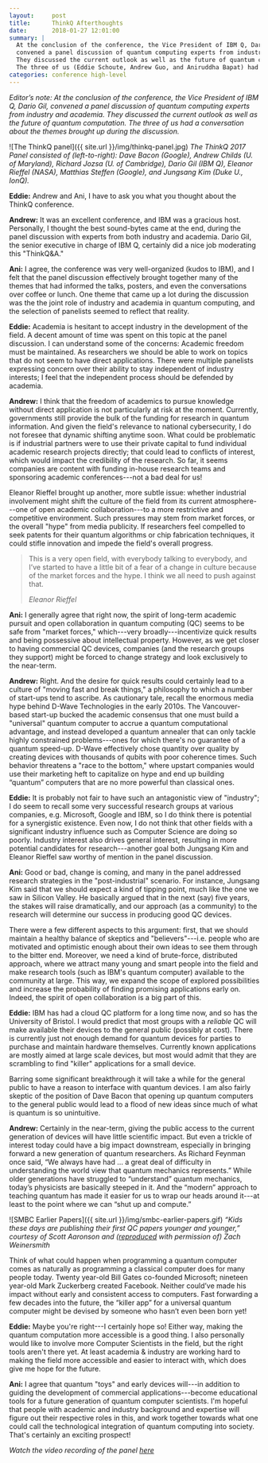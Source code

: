 ```yaml
---
layout:     post
title:      ThinkQ Afterthoughts
date:       2018-01-27 12:01:00
summary: |
  At the conclusion of the conference, the Vice President of IBM Q, Dario Gil,
  convened a panel discussion of quantum computing experts from industry and academia.
  They discussed the current outlook as well as the future of quantum computation.
  The three of us (Eddie Schoute, Andrew Guo, and Aniruddha Bapat) had a conversation about the themes brought up during the discussion. 
categories: conference high-level
---
```


_Editor’s note: At the conclusion of the conference, the Vice President of IBM Q, Dario Gil, convened a panel discussion of quantum computing experts from industry and academia. They discussed the current outlook as well as the future of quantum computation. The three of us had a conversation about the themes brought up during the discussion._


![The ThinkQ panel]({{ site.url }}/img/thinkq-panel.jpg)
_The ThinkQ 2017 Panel consisted of (left-to-right): Dave Bacon (Google), Andrew Childs (U. of Maryland), Richard Jozsa (U. of Cambridge), Dario Gil (IBM Q), Eleanor Rieffel (NASA), Matthias Steffen (Google), and Jungsang Kim (Duke U., IonQ)._

__Eddie:__ Andrew and Ani, I have to ask you what you thought about the ThinkQ conference.

__Andrew:__ It was an excellent conference, and IBM was a gracious host. Personally, I thought the best sound-bytes came at the end, during the panel discussion with experts from both industry and academia. Dario Gil, the senior executive in charge of IBM Q, certainly did a nice job moderating this "ThinkQ&A." 

__Ani:__ I agree, the conference was very well-organized (kudos to IBM), and I felt that the panel discussion effectively brought together many of the themes that had informed the talks, posters, and even the conversations over coffee or lunch. One theme that came up a lot during the discussion was the the joint role of industry and academia in quantum computing, and the selection of panelists seemed to reflect that reality.

__Eddie:__ Academia is hesitant to accept industry in the development of the field. A decent amount of time was spent on this topic at the panel discussion. I can understand some of the concerns: Academic freedom must be maintained. As researchers we should be able to work on topics that do not seem to have direct applications. There were multiple panelists expressing concern over their ability to stay independent of industry interests; I feel that the independent process should be defended by academia.

__Andrew:__ I think that the freedom of academics to pursue knowledge without direct application is not particularly at risk at the moment. Currently, governments still provide the bulk of the funding for research in quantum information. And given the field's relevance to national cybersecurity, I do not foresee that dynamic shifting anytime soon. What could be problematic is if industrial partners were to use their private capital to fund individual academic research projects directly; that could lead to conflicts of interest, which would impact the credibility of the research. So far, it seems companies are content with funding in-house research teams and sponsoring academic conferences---not a bad deal for us!

Eleanor Rieffel brought up another, more subtle issue: whether industrial involvement might shift the culture of the field from its current atmosphere---one of open academic collaboration---to a more restrictive and competitive environment. Such pressures may stem from market forces, or the overall "hype" from media publicity. If researchers feel compelled to seek patents for their quantum algorithms or chip fabrication techniques, it could stifle innovation and impede the field's overall progress. 

<blockquote>
	<p>
		This is a very open field, with everybody talking to everybody, and I’ve started to have a little bit of a fear of a change in culture because of the market forces and the hype. I think we all need to push against that.
	</p>
	<footer><cite title="Eleanor Rieffel">Eleanor Rieffel</cite></footer>
</blockquote>

__Ani:__ I generally agree that right now, the spirit of long-term academic pursuit and open collaboration in quantum computing (QC) seems to be safe from "market forces," which---very broadly---incentivize quick results and being possessive about intellectual property. However, as we get closer to having commercial QC devices, companies (and the research groups they support) might be forced to change strategy and look exclusively to the near-term. 

__Andrew:__ Right. And the desire for quick results could certainly lead to a culture of "moving fast and break things," a philosophy to which a number of start-ups tend to ascribe. As cautionary tale, recall the enormous media hype behind D-Wave Technologies in the early 2010s. The Vancouver-based start-up bucked the academic consensus that one must build a "universal" quantum computer to accrue a quantum computational advantage, and instead developed a quantum annealer that can only tackle highly constrained problems---ones for which there's no guarantee of a quantum speed-up. D-Wave effectively chose quantity over quality by creating devices with thousands of qubits with poor coherence times. Such behavior threatens a "race to the bottom," where upstart companies would use their marketing heft to capitalize on hype and end up building “quantum” computers that are no more powerful than classical ones. 

__Eddie:__ It is probably not fair to have such an antagonistic view of "industry"; I do seem to recall some very successful research groups at various companies, e.g. Microsoft, Google and IBM, so I do think there is potential for a synergistic existence. Even now, I do not think that other fields with a significant industry influence such as Computer Science are doing so poorly. Industry interest also drives general interest, resulting in more potential candidates for research---another goal both Jungsang Kim and Eleanor Rieffel saw worthy of mention in the panel discussion.

__Ani:__ Good or bad, change is coming, and many in the panel addressed research strategies in the "post-industrial" scenario. For instance, Jungsang Kim said that we should expect a kind of tipping point, much like the one we saw in Silicon Valley. He basically argued that in the next (say) five years, the stakes will raise dramatically, and our approach (as a community) to the research will determine our success in producing good QC devices. 

There were a few different aspects to this argument: first, that we should maintain a healthy balance of skeptics and "believers"---i.e. people who are motivated and optimistic enough about their own ideas to see them through to the bitter end. Moreover, we need a kind of brute-force, distributed approach, where we attract many young and smart people into the field and make research tools (such as IBM's quantum computer) available to the community at large. This way, we expand the scope of explored possibilities and increase the probability of finding promising applications early on. Indeed, the spirit of open collaboration is a big part of this. 

__Eddie:__ IBM has had a cloud QC platform for a long time now, and so has the University of Bristol. I would predict that most groups with a _reliable_ QC will make available their devices to the general public (possibly at cost). There is currently just not enough demand for quantum devices for parties to purchase and maintain hardware themselves. Currently known applications are mostly aimed at large scale devices, but most would admit that they are scrambling to find "killer" applications for a small device. 

Barring some significant breakthrough it will take a while for the general public to have a reason to interface with quantum devices. I am also fairly skeptic of the position of Dave Bacon that opening up quantum computers to the general public would lead to a flood of new ideas since much of what is quantum is so unintuitive.

__Andrew:__ Certainly in the near-term, giving the public access to the current generation of devices will have little scientific impact. But even a trickle of interest today could have a big impact downstream, especially in bringing forward a new generation of quantum researchers. As Richard Feynman once said, “We always have had … a great deal of difficulty in understanding the world view that quantum mechanics represents.” While older generations have struggled to “understand” quantum mechanics, today’s physicists are basically steeped in it. And the “modern” approach to teaching quantum has made it easier for us to wrap our heads around it---at least to the point where we can “shut up and compute.”

![SMBC Earlier Papers]({{ site.url }}/img/smbc-earlier-papers.gif)
_“Kids these days are publishing their first QC papers younger and younger,”
courtesy of Scott Aaronson and ([reproduced](https://www.smbc-comics.com/comic/the-talk-3) with permission of) Zach Weinersmith_

Think of what could happen when programming a quantum computer comes as naturally as programming a classical computer does for many people today. Twenty year-old Bill Gates co-founded Microsoft; nineteen year-old Mark Zuckerberg created Facebook. Neither could’ve made his impact without early and consistent access to computers. Fast forwarding a few decades into the future, the “killer app” for a universal quantum computer might be devised by someone who hasn’t even been born yet! 

__Eddie:__ Maybe you're right---I certainly hope so! Either way, making the quantum computation more accessible is a good thing. I also personally would like to involve more Computer Scientists in the field, but the right tools aren't there yet. At least academia & industry are working hard to making the field more accessible and easier to interact with, which does give me hope for the future.

__Ani:__ I agree that quantum "toys" and early devices will---in addition to guiding the development of commercial applications---become educational tools for a future generation of quantum computer scientists. I'm hopeful that people with academic and industry background and expertise will figure out their respective roles in this, and work together towards what one could call the technological integration of quantum computing into society. That's certainly an exciting prospect!

_Watch the video recording of the panel [here](https://www.youtube.com/watch?v=ZLLBApPuz8c)_
